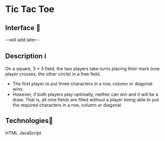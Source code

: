 # Tic Tac Toe 

## Interface :low_brightness:
--will add later--

## Description :information_source:

On a square, 3 × 3 field, the two players take turns placing their mark (one player crosses, the other circle) in a free field.

* The first player to put three characters in a row, column or diagonal wins.
* However, if both players play optimally, neither can win and it will be a draw. That is, all nine fields are filled without a player being able to put the required characters in a row, column or diagonal.

## Technologies:pencil:

HTML  JavaScript
